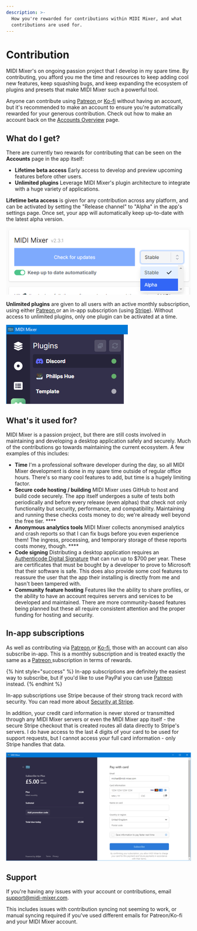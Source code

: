 ```yaml
---
description: >-
  How you're rewarded for contributions within MIDI Mixer, and what
  contributions are used for.
---
```


# Contribution

MIDI Mixer's on ongoing passion project that I develop in my spare time. By contributing, you afford you me the time and resources to keep adding cool new features, keep squashing bugs, and keep expanding the ecosystem of plugins and presets that make MIDI Mixer such a powerful tool.

Anyone can contribute using [Patreon ](https://www.patreon.com/midimixer)or [Ko-fi](https://ko-fi.com/midimixer) without having an account, but it's recommended to make an account to ensure you're automatically rewarded for your generous contribution. Check out how to make an account back on the [Accounts Overview](overview.md) page.

## What do I get?

There are currently two rewards for contributing that can be seen on the **Accounts** page in the app itself:

* **Lifetime beta access** Early access to develop and preview upcoming features before other users. 
* **Unlimited plugins** Leverage MIDI Mixer's plugin architecture to integrate with a huge variety of applications.

**Lifetime beta access** is given for any contribution across any platform, and can be activated by setting the "Release channel" to "Alpha" in the app's settings page. Once set, your app will automatically keep up-to-date with the latest alpha version.

![Setting the app&apos;s &quot;Release channel&quot; to &quot;Alpha&quot; to receive automatic alpha updates](../.gitbook/assets/image%20%2826%29.png)

**Unlimited plugins** are given to all users with an active monthly subscription, using either [Patreon ](https://www.patreon.com/midimixer)or an in-app subscription \(using [Stripe](https://stripe.com/docs/security/stripe)\). Without access to unlimited plugins, only one plugin can be activated at a time.

![Running multiple plugins concurrently using a subscription](../.gitbook/assets/image%20%2825%29.png)

## What's it used for?

MIDI Mixer is a passion project, but there are still costs involved in maintaining and developing a desktop application safely and securely. Much of the contributions go towards maintaining the current ecosystem. A few examples of this includes:

* **Time** I'm a professional software developer during the day, so all MIDI Mixer development is done in my spare time outside of regular office hours. There's so many cool features to add, but time is a hugely limiting factor. 
* **Secure code hosting / building** MIDI Mixer uses GitHub to host and build code securely. The app itself undergoes a suite of tests both periodically and before every release \(even alphas\) that check not only functionality but security, performance, and compatibility. Maintaining and running these checks costs money to do; we're already well beyond the free tier. ****
* **Anonymous analytics tools** MIDI Mixer collects anonymised analytics and crash reports so that I can fix bugs before you even experience them! The ingress, processing, and temporary storage of these reports costs money, though. ****
* **Code signing** Distributing a desktop application requires an [Authenticode Digital Signature](https://docs.microsoft.com/en-us/windows-hardware/drivers/install/authenticode) that can run up to $700 per year. These are certificates that must be bought by a developer to prove to Microsoft that their software is safe. This does also provide some cool features to reassure the user that the app their installing is directly from me and hasn't been tampered with. 
* **Community feature hosting** Features like the ability to share profiles, or the ability to have an account requires servers and services to be developed and maintained. There are more community-based features being planned but these all require consistent attention and the proper funding for hosting and security.

## In-app subscriptions

As well as contributing via [Patreon ](https://www.patreon.com/midimixer)or [Ko-fi](https://ko-fi.com/midimixer), those with an account can also subscribe in-app. This is a monthly subscription and is treated exactly the same as a [Patreon ](https://www.patreon.com/midimixer)subscription in terms of rewards.

{% hint style="success" %}
In-app subscriptions are definitely the easiest way to subscribe, but if you'd like to use PayPal you can use [Patreon ](https://www.patreon.com/midimixer)instead.
{% endhint %}

In-app subscriptions use Stripe because of their strong track record with security. You can read more about [Security at Stripe](https://stripe.com/docs/security/stripe).

In addition, your credit card information is never stored or transmitted through any MIDI Mixer servers or even the MIDI Mixer app itself - the secure Stripe checkout that is created routes all data directly to Stripe's servers. I do have access to the last 4 digits of your card to be used for support requests, but I cannot access your full card information - only Stripe handles that data.

![An example of the secure Stripe checkout that&apos;s created when subscribing in-app ](../.gitbook/assets/image%20%2823%29.png)

## Support

If you're having any issues with your account or contributions, email [support@midi-mixer.com](mailto:support@midi-mixer.com).

This includes issues with contribution syncing not seeming to work, or manual syncing required if you've used different emails for Patreon/Ko-fi and your MIDI Mixer account.


